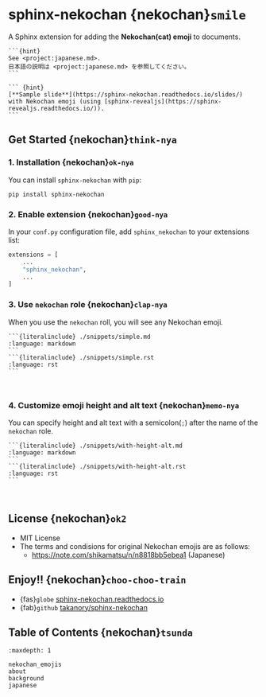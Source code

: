 # sphinx-nekochan {nekochan}`smile`

A Sphinx extension for adding the **Nekochan(cat) emoji** to documents.

````{only} builder_html
```{hint}
See <project:japanese.md>.
日本語の説明は <project:japanese.md> を参照してください。
```

``` {hint}
[**Sample slide**](https://sphinx-nekochan.readthedocs.io/slides/) with Nekochan emoji (using [sphinx-revealjs](https://sphinx-revealjs.readthedocs.io/)).
```
````

## Get Started {nekochan}`think-nya`

### 1. Installation {nekochan}`ok-nya`

You can install `sphinx-nekochan` with `pip`:


```
pip install sphinx-nekochan
```

### 2. Enable extension {nekochan}`good-nya`

In your `conf.py` configuration file, add `sphinx_nekochan` to your extensions list:

```python
extensions = [
    ...
    "sphinx_nekochan",
    ...
]
```

### 3. Use `nekochan` role {nekochan}`clap-nya`

When you use the `nekochan` roll, you will see any Nekochan emoji.

````{tab-set-code}
```{literalinclude} ./snippets/simple.md
:language: markdown
```
```{literalinclude} ./snippets/simple.rst
:language: rst
```
````

```{revealjs-break}
```

```{include} ./snippets/simple.md
```


### 4. Customize emoji height and alt text  {nekochan}`memo-nya`

You can specify height and alt text with a semicolon(`;`) after the name of the `nekochan` role.

````{tab-set-code}
```{literalinclude} ./snippets/with-height-alt.md
:language: markdown
```
```{literalinclude} ./snippets/with-height-alt.rst
:language: rst
```
````

```{revealjs-break}
```

```{include} ./snippets/with-height-alt.md
```

## License {nekochan}`ok2`

* MIT License
* The terms and condisions for original Nekochan emojis are as follows:
  * <https://note.com/shikamatsu/n/n8818bb5ebea1> (Japanese)

## Enjoy!! {nekochan}`choo-choo-train`

* {fas}`globe` [sphinx-nekochan.readthedocs.io](https://sphinx-nekochan.readthedocs.io)
* {fab}`github` [takanory/sphinx-nekochan](https://github.com/takanory/sphinx-nekochan)

## Table of Contents {nekochan}`tsunda`

```{toctree}
:maxdepth: 1

nekochan_emojis
about
background
japanese
```
